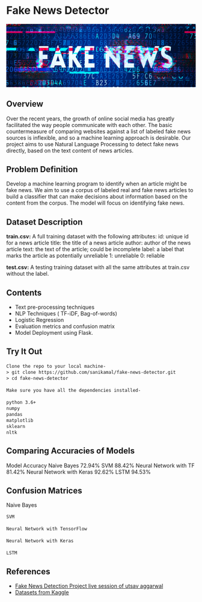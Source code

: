 # Fake News Detector
![Fake News](image/fakenews.png)

## Overview
Over the recent years, the growth of online social media has greatly facilitated the way people communicate with each other. The basic countermeasure of comparing websites against a list of labeled fake news sources is inflexible, and so a machine learning approach is desirable. Our project aims to use Natural Language Processing to detect fake news directly, based on the text content of news articles.


## Problem Definition
Develop a machine learning program to identify when an article might be fake news. We aim to use a corpus of labeled real and fake news articles to build a classifier that can make decisions about information based on the content from the corpus. The model will focus on identifying fake news.

## Dataset Description

**train.csv:** A full training dataset with the following attributes:
        id: unique id for a news article
        title: the title of a news article
        author: author of the news article
        text: the text of the article; could be incomplete
        label: a label that marks the article as potentially unreliable
            1: unreliable
            0: reliable

**test.csv:** A testing training dataset with all the same attributes at train.csv without the label.

## Contents

- Text pre-processing techniques
- NLP Techniques ( TF-iDF, Bag-of-words)
- Logistic Regression
- Evaluation metrics and confusion matrix
- Model Deployment using Flask.

## Try It Out

    Clone the repo to your local machine-
    > git clone https://github.com/sanikamal/fake-news-detector.git
    > cd fake-news-detector

    Make sure you have all the dependencies installed-

    python 3.6+
    numpy
    pandas
    matplotlib
    sklearn
    nltk

## Comparing Accuracies of Models

Model 	Accuracy
Naive Bayes 	72.94%
SVM 	88.42%
Neural Network with TF 	81.42%
Neural Network with Keras 	92.62%
LSTM 	94.53%


## Confusion Matrices
Naive Bayes

    SVM

    Neural Network with TensorFlow

    Neural Network with Keras

    LSTM

## References
- [Fake News Detection Project live session of  utsav aggarwal
](https://www.youtube.com/watch?v=xyq-zYr1cnI)
- [Datasets from Kaggle](https://www.kaggle.com/c/fake-news/overview)